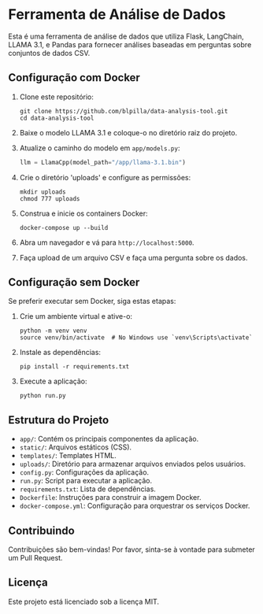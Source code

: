 # Ferramenta de Análise de Dados

Esta é uma ferramenta de análise de dados que utiliza Flask, LangChain, LLAMA 3.1, e Pandas para fornecer análises baseadas em perguntas sobre conjuntos de dados CSV.

## Configuração com Docker

1. Clone este repositório:
   ```
   git clone https://github.com/blpilla/data-analysis-tool.git
   cd data-analysis-tool
   ```

2. Baixe o modelo LLAMA 3.1 e coloque-o no diretório raiz do projeto.

3. Atualize o caminho do modelo em `app/models.py`:
   ```python
   llm = LlamaCpp(model_path="/app/llama-3.1.bin")
   ```

4. Crie o diretório 'uploads' e configure as permissões:
   ```
   mkdir uploads
   chmod 777 uploads
   ```

5. Construa e inicie os containers Docker:
   ```
   docker-compose up --build
   ```

6. Abra um navegador e vá para `http://localhost:5000`.

7. Faça upload de um arquivo CSV e faça uma pergunta sobre os dados.

## Configuração sem Docker

Se preferir executar sem Docker, siga estas etapas:

1. Crie um ambiente virtual e ative-o:
   ```
   python -m venv venv
   source venv/bin/activate  # No Windows use `venv\Scripts\activate`
   ```

2. Instale as dependências:
   ```
   pip install -r requirements.txt
   ```

3. Execute a aplicação:
   ```
   python run.py
   ```

## Estrutura do Projeto

- `app/`: Contém os principais componentes da aplicação.
- `static/`: Arquivos estáticos (CSS).
- `templates/`: Templates HTML.
- `uploads/`: Diretório para armazenar arquivos enviados pelos usuários.
- `config.py`: Configurações da aplicação.
- `run.py`: Script para executar a aplicação.
- `requirements.txt`: Lista de dependências.
- `Dockerfile`: Instruções para construir a imagem Docker.
- `docker-compose.yml`: Configuração para orquestrar os serviços Docker.

## Contribuindo

Contribuições são bem-vindas! Por favor, sinta-se à vontade para submeter um Pull Request.

## Licença

Este projeto está licenciado sob a licença MIT.
